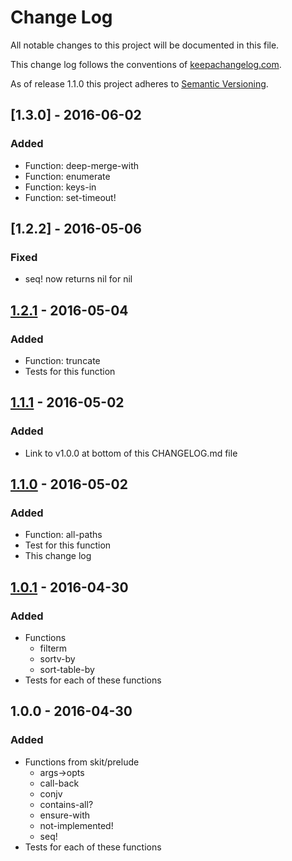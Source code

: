 # Change Log

All notable changes to this project will be documented in this file.

This change log follows the conventions of
[keepachangelog.com](http://keepachangelog.com/).

As of release 1.1.0 this project adheres to
[Semantic Versioning](http://semver.org/).

## [1.3.0] - 2016-06-02
### Added
- Function: deep-merge-with
- Function: enumerate
- Function: keys-in
- Function: set-timeout!

## [1.2.2] - 2016-05-06
### Fixed
- seq! now returns nil for nil

## [1.2.1] - 2016-05-04
### Added
- Function: truncate
- Tests for this function

## [1.1.1] - 2016-05-02
### Added
- Link to v1.0.0 at bottom of this CHANGELOG.md file

## [1.1.0] - 2016-05-02
### Added
- Function: all-paths
- Test for this function
- This change log

## [1.0.1] - 2016-04-30
### Added
- Functions
  - filterm
  - sortv-by
  - sort-table-by
- Tests for each of these functions

## 1.0.0 - 2016-04-30
### Added
- Functions from skit/prelude
  - args->opts
  - call-back
  - conjv
  - contains-all?
  - ensure-with
  - not-implemented!
  - seq!
- Tests for each of these functions

[unreleased]: https://github.com/lgastako/jp/compare/1.3.0...HEAD
[1.2.1]: https://github.com/lgastako/jp/compare/1.2.2...1.3.0
[1.2.1]: https://github.com/lgastako/jp/compare/1.2.1...1.2.2
[1.2.1]: https://github.com/lgastako/jp/compare/1.1.1...1.2.1
[1.1.1]: https://github.com/lgastako/jp/compare/1.1.0...1.1.1
[1.1.0]: https://github.com/lgastako/jp/compare/1.0.1...1.1.0
[1.0.1]: https://github.com/lgastako/jp/compare/1.0.0...1.0.1
[1.0.0]: https://github.com/lgastako/jp/tree/v1.0.0
